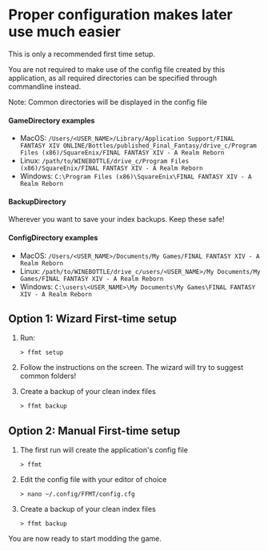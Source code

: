 # Proper configuration makes later use much easier

This is only a recommended first time setup. 

You are not required to make use of the config file created by this application, as all required directories can be specified through commandline instead.

Note: Common directories will be displayed in the config file

#### GameDirectory examples
- MacOS: `/Users/<USER_NAME>/Library/Application Support/FINAL FANTASY XIV ONLINE/Bottles/published_Final_Fantasy/drive_c/Program Files (x86)/SquareEnix/FINAL FANTASY XIV - A Realm Reborn`
- Linux: `/path/to/WINEBOTTLE/drive_c/Program Files (x86)/SquareEnix/FINAL FANTASY XIV - A Realm Reborn`
- Windows: `C:\Program Files (x86)\SquareEnix\FINAL FANTASY XIV - A Realm Reborn`

#### BackupDirectory
Wherever you want to save your index backups. Keep these safe!

#### ConfigDirectory examples
- MacOS: `/Users/<USER_NAME>/Documents/My Games/FINAL FANTASY XIV - A Realm Reborn`
- Linux: `/path/to/WINEBOTTLE/drive_c/users/<USER_NAME>/My Documents/My Games/FINAL FANTASY XIV - A Realm Reborn`
- Windows: `C:\users\<USER_NAME>\My Documents\My Games\FINAL FANTASY XIV - A Realm Reborn`


## Option 1: Wizard First-time setup

1. Run:

	```shell
	> ffmt setup
	```

2. Follow the instructions on the screen. The wizard will try to suggest common folders!

3. Create a backup of your clean index files

	```shell
	> ffmt backup
	```
	


## Option 2: Manual First-time setup

1. The first run will create the application's config file

	```shell
	> ffmt
	```

2. Edit the config file with your editor of choice

	```shell
	> nano ~/.config/FFMT/config.cfg
	```

3. Create a backup of your clean index files

	```shell
	> ffmt backup
	```

You are now ready to start modding the game.
